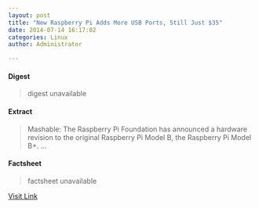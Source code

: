 ```yaml
---
layout: post
title: "New Raspberry Pi Adds More USB Ports, Still Just $35"
date: 2014-07-14 16:17:02
categories: Linux
author: Administrator

---
```



#### Digest
>digest unavailable

#### Extract
>Mashable:&nbsp;The Raspberry Pi Foundation has announced a hardware revision to the original Raspberry Pi Model B, the Raspberry Pi Model B+....

#### Factsheet
>factsheet unavailable

[Visit Link](https://www.linux.com/news/embedded-mobile/mobile-linux/780351-new-raspberry-pi-adds-more-usb-ports-still-just-35/)


